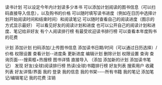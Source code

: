 读书计划
可以设定今年内计划读多少本书
可以添加计划阅读的图书信息（可以扫码直接导入信息），以及购书的价格
可以随时填写读书进度（例如在日历中选择计划开始阅读时间和结束时间）和阅读笔记
可以随时查看自己的阅读进度（图示的方式显示最好）
可以看见好友的阅读计划和进度
也可以公开自己的阅读计划和进度、笔记给非好友
有个人阅读排行榜
有最受欢迎读书排行榜
可以查看本年度购书的花费

计划
	添加计划
		扫码添加/上传图书信息
添加读书日期/时间（可以通过日历选择）/价格
权限设置
	查看计划--进度条
	更新进度
编辑计划
删除计划
权限设置
查询
	查询页面---搜索框+热搜榜
	图书详情
		直接导入
（添加
	添加新的计划
添加读书笔记）
发现
	好友(全球)阅读排行榜
	热读(全球)书籍排行榜
好友列表
	搜索用户
	收藏列表
好友详情/界面
我的
登录
	我的信息
我的书架----所有书籍
我的笔记
	添加笔记/编辑笔记
我的花费
注销
